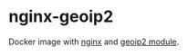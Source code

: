 # nginx-geoip2

Docker image with [nginx](https://nginx.org) and [geoip2 module](https://github.com/leev/ngx_http_geoip2_module).